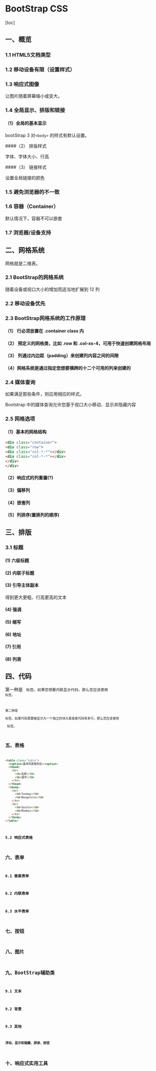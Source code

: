

# BootStrap CSS

[toc]

## 一、概览

### 1.1 HTML5文档类型

### 1.2 移动设备有限（设置样式）

### 1.3 响应式图像

让图片随着屏幕缩小或变大。

### 1.4 全局显示、排版和链接

#### （1）全局的基本显示

bootStrap 3 对`<body>` 的样式有默认设置。

####（2） 排版样式

字体、字体大小、行高

####（3） 链接样式

设置全局链接的颜色

### 1.5 避免浏览器的不一致

### 1.6 容器（Container）

默认情况下，容器不可以嵌套

### 1.7 浏览器/设备支持

## 二、网格系统

网格就是二维表。

### 2.1 BootStrap的网格系统

随着设备或视口大小的增加而适当地扩展到 12 列

### 2.2 移动设备优先

### 2.3 BootStrap网格系统的工作原理

#### （1） 行必须放置在 **.container** class 内

#### （2） 预定义的网格类，比如 **.row** 和 **.col-xs-4**，可用于快速创建网格布局

#### （3） 列通过内边距（padding）来创建列内容之间的间隙

#### （4）网格系统是通过指定您想要横跨的十二个可用的列来创建的

### 2.4 媒体查询

如果满足那些条件，则应用相应的样式。

Bootstrap 中的媒体查询允许您基于视口大小移动、显示并隐藏内容

### 2.5 网格选项

#### （1）基本的网格结构

```html
<div class="container">
<div class="row">
<div class="col-*-*"></div>
<div class="col-*-*"></div>
</div>
</div>
```

#### （2）响应式的列重置(?)

#### （3）偏移列

#### （4）嵌套列

#### （5）列排序(置换列的顺序)

## 三、排版

### 3.1 标题

#### (1) 六级标题

#### (2) 内联子标题

#### (3) 引导主体副本

得到更大更粗、行高更高的文本

#### (4) 强调

#### (5) 缩写

#### (6) 地址

#### (7) 引用

#### (8) 列表

## 四、代码

第一种是 <code> 标签。如果您想要内联显示代码，那么您应该使用 <code> 标签。

第二种是 <pre> 标签。如果代码需要被显示为一个独立的块元素或者代码有多行，那么您应该使用 <pre> 标签。

## 五、表格

```html
<table class="table">
  <caption>基本的表格布局</caption>
  <thead>
    <tr>
      <th>名称</th>
      <th>城市</th>
    </tr>
  </thead>
  <tbody>
    <tr>
      <td>Tanmay</td>
      <td>Bangalore</td>
    </tr>
    <tr>
      <td>Sachin</td>
      <td>Mumbai</td>
    </tr>
  </tbody>
</table>
```

### 5.2 响应式表格

## 六、表单

### 6.1 垂直表单

### 6.2 内联表单

### 6.3 水平表单

## 七、按钮

## 八、图片

## 九、BootStrap辅助类

### 9.1 文本

### 9.2 背景

### 9.3 其他

#### 浮动、显示和隐藏、屏读、按钮

## 十、响应式实用工具







